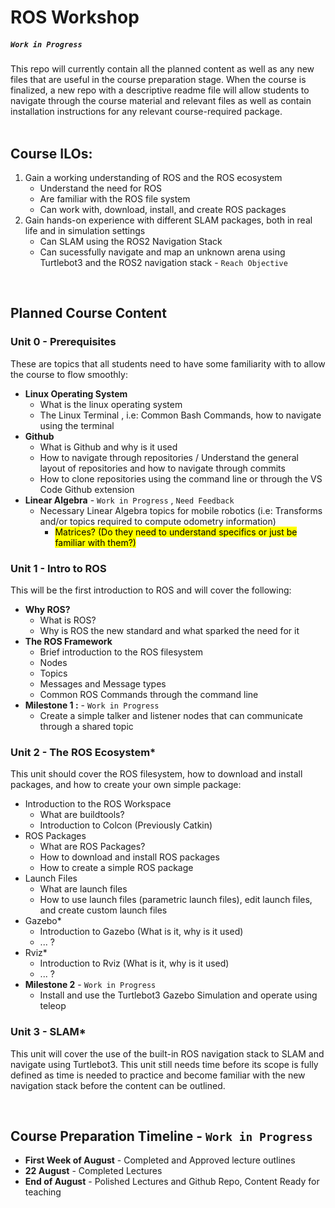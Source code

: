# ROS Workshop
##### `Work in Progress`

This repo will currently contain all the planned content as well as any new files that are useful in the course preparation stage. When the course is finalized, a new repo with a descriptive readme file will allow students to navigate through the course material and relevant files as well as contain installation instructions for any relevant course-required package.
<br>
<br>
  
## Course ILOs:  
1. Gain a working understanding of ROS and the ROS ecosystem
    - Understand the need for ROS
    - Are familiar with the ROS file system
    - Can work with, download, install, and create ROS packages
2. Gain hands-on experience with different SLAM packages, both in real life and in simulation settings
    - Can SLAM using the ROS2 Navigation Stack
    - Can sucessfully navigate and map an unknown arena using Turtlebot3 and the ROS2 navigation stack - `Reach Objective`


<br>

## Planned Course Content

### Unit 0 - Prerequisites
These are topics  that all students need to have some familiarity with to allow the course to flow smoothly:
- **Linux Operating System**
  - What is the linux operating system  
  - The Linux Terminal , i.e: Common Bash Commands, how to navigate using the terminal
- **Github**
    - What is Github and why is it used
    - How to navigate through repositories / Understand the general layout of repositories and how to navigate through commits
    - How to clone repositories using the command line or through the VS Code Github extension
- **Linear Algebra** - `Work in Progress` , `Need Feedback`
    - Necessary Linear Algebra topics for mobile robotics (i.e: Transforms and/or topics required to compute odometry information)
        - <mark>Matrices? (Do they need to understand specifics or just be familiar with them?)

### Unit 1 - Intro to ROS
This will be the first introduction to ROS and will cover the following:
- **Why ROS?**
  - What is ROS?
  - Why is ROS the new standard and what sparked the need for it 
- **The ROS Framework**
    - Brief introduction to the ROS filesystem
    - Nodes
    - Topics
    - Messages and Message types
    - Common ROS Commands through the command line
- **Milestone 1 :** - `Work in Progress`
    - Create a simple talker and listener nodes that can communicate through a shared topic
    
### Unit 2 - The ROS Ecosystem*
This unit should cover the ROS filesystem, how to download and install packages, and how to create your own simple package:
- Introduction to the ROS Workspace
    - What are buildtools? 
    - Introduction to Colcon (Previously Catkin)
- ROS Packages
    - What are ROS Packages?
    - How to download and install ROS packages
    - How to create a simple ROS package
- Launch Files
    - What are launch files
    - How to use launch files (parametric launch files), edit launch files, and create custom launch files
- Gazebo*
    - Introduction to Gazebo (What is it, why is it used)
    - ... ?
- Rviz*
    - Introduction to Rviz (What is it, why is it used)
    - ... ?
- **Milestone 2** - `Work in Progress`
    - Install and use the Turtlebot3 Gazebo Simulation and operate using teleop

### Unit 3 - SLAM*
This unit will cover the use of the built-in ROS navigation stack to SLAM and navigate using Turtlebot3. This unit still needs time before its scope is fully defined as time is needed to practice and become familiar with the new navigation stack before the content can be outlined.


<br>

## Course Preparation Timeline -  `Work in Progress`

- **First Week of August**  - Completed and Approved lecture outlines
- **22 August** - Completed Lectures
- **End of August** - Polished Lectures and Github Repo, Content Ready for teaching


<br>
<br>
<br>
